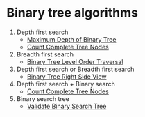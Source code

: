 # Binary tree algorithms

1. Depth first search
   - [Maximum Depth of Binary Tree](https://leetcode.com/problems/maximum-depth-of-binary-tree/)
   - [Count Complete Tree Nodes](https://leetcode.com/problems/count-complete-tree-nodes/)
1. Breadth first search
   - [Binary Tree Level Order Traversal](https://leetcode.com/problems/binary-tree-level-order-traversal/)
1. Depth first search or Breadth first search
   - [Binary Tree Right Side View](https://leetcode.com/problems/binary-tree-right-side-view/)
1. Depth first search + Binary search
   - [Count Complete Tree Nodes](https://leetcode.com/problems/count-complete-tree-nodes/)
1. Binary search tree
   - [Validate Binary Search Tree](https://leetcode.com/problems/validate-binary-search-tree/)
